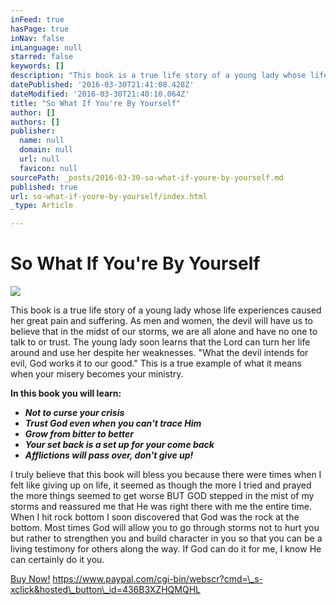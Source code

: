 ```yaml
---
inFeed: true
hasPage: true
inNav: false
inLanguage: null
starred: false
keywords: []
description: "This book is a true life story of a young lady whose life experiences caused her great pain and suffering. As men and women, the devil will have us to believe that in the midst of our storms, we are all alone and have no one to talk to or trust. The young lady soon learns that the Lord can turn her life around and use her despite her weaknesses. \"What the devil intends for evil, God works it to our good.\" This is a true example of what it means when your misery becomes your ministry.\_"
datePublished: '2016-03-30T21:41:08.428Z'
dateModified: '2016-03-30T21:40:10.064Z'
title: "So What If You're By Yourself"
author: []
authors: []
publisher:
  name: null
  domain: null
  url: null
  favicon: null
sourcePath: _posts/2016-03-30-so-what-if-youre-by-yourself.md
published: true
url: so-what-if-youre-by-yourself/index.html
_type: Article

---
```

# So What If You're By Yourself
![](https://the-grid-user-content.s3-us-west-2.amazonaws.com/9e160ddb-64a1-4686-8e43-86182d89123d.jpg)

This book is a true life story of a young lady whose life experiences caused her great pain and suffering. As men and women, the devil will have us to believe that in the midst of our storms, we are all alone and have no one to talk to or trust. The young lady soon learns that the Lord can turn her life around and use her despite her weaknesses. "What the devil intends for evil, God works it to our good." This is a true example of what it means when your misery becomes your ministry. 

**In this book you will learn:**

* _**Not to curse your crisis**_
* _**Trust God even when you can't trace Him**_
* _**Grow from bitter to better**_
* _**Your set back is a set up for your come back**_
* _**Afflictions will pass over, don't give up!**_

I truly believe that this book will bless you because there were times when I felt like giving up on life, it seemed as though the more I tried and prayed the more things seemed to get worse BUT GOD stepped in the mist of my storms and reassured me that He was right there with me the entire time. When I hit rock bottom I soon discovered that God was the rock at the bottom. Most times God will allow you to go through storms not to hurt you but rather to strengthen you and build character in you so that you can be a living testimony for others along the way. If God can do it for me, I know He can certainly do it you. 

[Buy Now!][0] https://www.paypal.com/cgi-bin/webscr?cmd=\_s-xclick&hosted\_button\_id=436B3XZHQMQHL



[0]: https://www.paypal.com/cgi-bin/webscr?cmd=_s-xclick&hosted_button_id=436B3XZHQMQHL